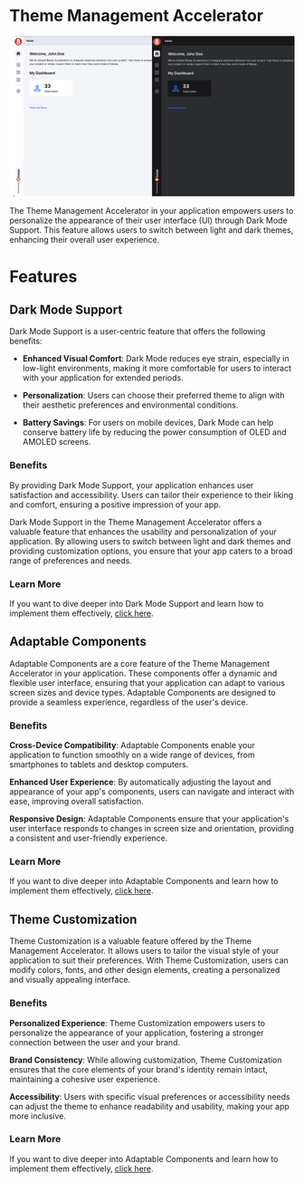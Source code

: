 # Theme Management Accelerator

![Theme Managment Picture](../assets/themeManagment.jpg)

The Theme Management Accelerator in your application empowers users to personalize the appearance of their user interface (UI) through Dark Mode Support. This feature allows users to switch between light and dark themes, enhancing their overall user experience.

# Features

## Dark Mode Support

Dark Mode Support is a user-centric feature that offers the following benefits:

- **Enhanced Visual Comfort**: Dark Mode reduces eye strain, especially in low-light environments, making it more comfortable for users to interact with your application for extended periods.

- **Personalization**: Users can choose their preferred theme to align with their aesthetic preferences and environmental conditions.


- **Battery Savings**: For users on mobile devices, Dark Mode can help conserve battery life by reducing the power consumption of OLED and AMOLED screens.

### Benefits

By providing Dark Mode Support, your application enhances user satisfaction and accessibility. Users can tailor their experience to their liking and comfort, ensuring a positive impression of your app.

Dark Mode Support in the Theme Management Accelerator offers a valuable feature that enhances the usability and personalization of your application. By allowing users to switch between light and dark themes and providing customization options, you ensure that your app caters to a broad range of preferences and needs.

### Learn More

If you want to dive deeper into Dark Mode Support and learn how to implement them effectively, [click here](./darkmode-support.md).


## Adaptable Components

Adaptable Components are a core feature of the Theme Management Accelerator in your application. These components offer a dynamic and flexible user interface, ensuring that your application can adapt to various screen sizes and device types. Adaptable Components are designed to provide a seamless experience, regardless of the user's device.

### Benefits

**Cross-Device Compatibility**: Adaptable Components enable your application to function smoothly on a wide range of devices, from smartphones to tablets and desktop computers.

**Enhanced User Experience**: By automatically adjusting the layout and appearance of your app's components, users can navigate and interact with ease, improving overall satisfaction.

**Responsive Design**: Adaptable Components ensure that your application's user interface responds to changes in screen size and orientation, providing a consistent and user-friendly experience.

### Learn More

If you want to dive deeper into Adaptable Components and learn how to implement them effectively, [click here](./adaptable-components.md).

## Theme Customization

Theme Customization is a valuable feature offered by the Theme Management Accelerator. It allows users to tailor the visual style of your application to suit their preferences. With Theme Customization, users can modify colors, fonts, and other design elements, creating a personalized and visually appealing interface.

### Benefits

**Personalized Experience**: Theme Customization empowers users to personalize the appearance of your application, fostering a stronger connection between the user and your brand.

**Brand Consistency**: While allowing customization, Theme Customization ensures that the core elements of your brand's identity remain intact, maintaining a cohesive user experience.

**Accessibility**: Users with specific visual preferences or accessibility needs can adjust the theme to enhance readability and usability, making your app more inclusive.

### Learn More

If you want to dive deeper into Adaptable Components and learn how to implement them effectively, [click here](./theme-customization.md).

